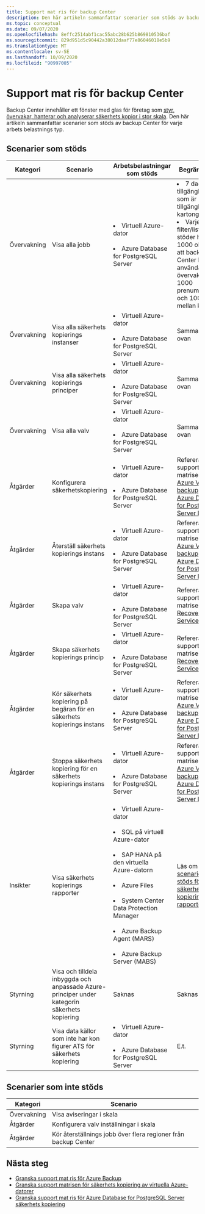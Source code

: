 ```yaml
---
title: Support mat ris för backup Center
description: Den här artikeln sammanfattar scenarier som stöds av backup Center för varje arbets belastnings typ
ms.topic: conceptual
ms.date: 09/07/2020
ms.openlocfilehash: 8effc2514abf1cac55abc28b625b869810536baf
ms.sourcegitcommit: 829d951d5c90442a38012daaf77e86046018e5b9
ms.translationtype: MT
ms.contentlocale: sv-SE
ms.lasthandoff: 10/09/2020
ms.locfileid: "90997005"
---
```

# <a name="support-matrix-for-backup-center"></a>Support mat ris för backup Center

Backup Center innehåller ett fönster med glas för företag som [styr, övervakar, hanterar och analyserar säkerhets kopior i stor skala](backup-center-overview.md). Den här artikeln sammanfattar scenarier som stöds av backup Center för varje arbets belastnings typ.

## <a name="supported-scenarios"></a>Scenarier som stöds

| **Kategori** | **Scenario**  | **Arbetsbelastningar som stöds**  | **Begränsningar** |
| -------------| ------------- | ----------------------- |------------|
| Övervakning   | Visa alla jobb | <li> Virtuell Azure-dator <br><br> <li> Azure Database for PostgreSQL Server | <li> 7 dagar tillgängligt jobb som är tillgängliga i kartongen. <br> <li> Varje filter/listruta stöder högst 1000 objekt. Så att backup Center kan användas för att övervaka högst 1000 prenumerationer och 1000-valv mellan klienter. |
| Övervakning | Visa alla säkerhets kopierings instanser | <li> Virtuell Azure-dator <br><br> <li> Azure Database for PostgreSQL Server | Samma som ovan |
| Övervakning | Visa alla säkerhets kopierings principer | <li> Virtuell Azure-dator <br><br> <li> Azure Database for PostgreSQL Server | Samma som ovan |
| Övervakning | Visa alla valv | <li> Virtuell Azure-dator <br><br> <li> Azure Database for PostgreSQL Server | Samma som ovan |
| Åtgärder | Konfigurera säkerhetskopiering | <li> Virtuell Azure-dator <br><br> <li> Azure Database for PostgreSQL Server | Referera till support-matriser för [Azure VM backup](https://docs.microsoft.com/azure/backup/backup-support-matrix-iaas) och [Azure Database for PostgreSQL Server Backup](backup-azure-database-postgresql.md#support-matrix) |
| Åtgärder | Återställ säkerhets kopierings instans | <li> Virtuell Azure-dator <br><br> <li> Azure Database for PostgreSQL Server | Referera till support-matriser för [Azure VM backup](https://docs.microsoft.com/azure/backup/backup-support-matrix-iaas) och [Azure Database for PostgreSQL Server Backup](backup-azure-database-postgresql.md#support-matrix) |
| Åtgärder | Skapa valv | <li> Virtuell Azure-dator <br><br> <li> Azure Database for PostgreSQL Server | Referera till support-matriser för [Recovery Services Vault](https://docs.microsoft.com/azure/backup/backup-support-matrix#vault-support) |
| Åtgärder | Skapa säkerhets kopierings princip | <li> Virtuell Azure-dator <br><br> <li> Azure Database for PostgreSQL Server | Referera till support-matriser för [Recovery Services Vault](https://docs.microsoft.com/azure/backup/backup-support-matrix#vault-support) |
| Åtgärder | Kör säkerhets kopiering på begäran för en säkerhets kopierings instans | <li> Virtuell Azure-dator <br><br> <li> Azure Database for PostgreSQL Server | Referera till support-matriser för [Azure VM backup](https://docs.microsoft.com/azure/backup/backup-support-matrix-iaas) och [Azure Database for PostgreSQL Server Backup](backup-azure-database-postgresql.md#support-matrix) |
| Åtgärder | Stoppa säkerhets kopiering för en säkerhets kopierings instans | <li> Virtuell Azure-dator <br><br> <li> Azure Database for PostgreSQL Server | Referera till support-matriser för [Azure VM backup](https://docs.microsoft.com/azure/backup/backup-support-matrix-iaas) och [Azure Database for PostgreSQL Server Backup](backup-azure-database-postgresql.md#support-matrix) |
| Insikter | Visa säkerhets kopierings rapporter | <li> Virtuell Azure-dator <br><br> <li> SQL på virtuell Azure-dator <br><br> <li> SAP HANA på den virtuella Azure-datorn <br><br> <li> Azure Files <br><br> <li> System Center Data Protection Manager <br><br> <li> Azure Backup Agent (MARS) <br><br> <li> Azure Backup Server (MABS) | Läs om [vilka scenarier som stöds för säkerhets kopierings rapporter](https://docs.microsoft.com/azure/backup/configure-reports#supported-scenarios) |
| Styrning | Visa och tilldela inbyggda och anpassade Azure-principer under kategorin säkerhets kopiering | Saknas | Saknas |
| Styrning | Visa data källor som inte har kon figurer ATS för säkerhets kopiering | <li> Virtuell Azure-dator <br><br> <li> Azure Database for PostgreSQL Server | E.t. |

## <a name="unsupported-scenarios"></a>Scenarier som inte stöds

| **Kategori** | **Scenario**  |
|--------------|---------------|
| Övervakning | Visa aviseringar i skala |
| Åtgärder | Konfigurera valv inställningar i skala |
| Åtgärder | Kör återställnings jobb över flera regioner från backup Center |

## <a name="next-steps"></a>Nästa steg

* [Granska support mat ris för Azure Backup](https://docs.microsoft.com/azure/backup/backup-support-matrix)
* [Granska support matrisen för säkerhets kopiering av virtuella Azure-datorer](https://docs.microsoft.com/azure/backup/backup-support-matrix-iaas)
* [Granska support mat ris för Azure Database for PostgreSQL Server säkerhets kopiering](backup-azure-database-postgresql.md#support-matrix)
